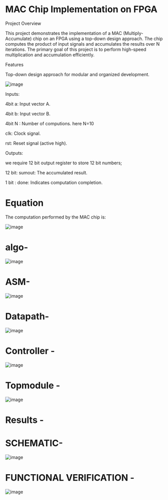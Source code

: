 # MAC Chip Implementation on FPGA

Project Overview

This project demonstrates the implementation of a MAC (Multiply-Accumulate) chip on an FPGA using a top-down design approach. The chip computes the product of input signals and accumulates the results over N iterations. The primary goal of this project is to perform high-speed multiplication and accumulation efficiently.

Features

Top-down design approach for modular and organized development.

![image](https://github.com/user-attachments/assets/1a516393-0adc-4952-8f07-d923f727d6e7)

Inputs:

4bit a: Input vector A.

4bit b: Input vector B.

4bit N : Number of computions. here N=10

clk: Clock signal.

rst: Reset signal (active high).

Outputs:

 we require 12 bit output register to store 12 bit numbers;
 
12 bit:  sumout: The accumulated result.

1 bit : done: Indicates computation completion. 

# Equation
The computation performed by the MAC chip is:

![image](https://github.com/user-attachments/assets/9bf29a9c-d085-44e3-b9a2-8bcda9fc92a8)

# algo- 

![image](https://github.com/user-attachments/assets/a541aa63-fdef-4fe4-a767-b4779376f462)

# ASM- 

![image](https://github.com/user-attachments/assets/cb9bfff9-6401-426f-bec5-3b1be4d49111)

# Datapath- 

![image](https://github.com/user-attachments/assets/bab4a3e3-0a8b-439a-bd48-f41cb46f6ca6)

# Controller - 

![image](https://github.com/user-attachments/assets/a11c286a-10dd-4d2f-8fe5-be80af98e07f)

# Topmodule - 

![image](https://github.com/user-attachments/assets/ebfcad37-adad-436d-83a4-0aaf40fcd802)

# Results - 

# SCHEMATIC- 

![image](https://github.com/user-attachments/assets/4e7429c1-ee70-4ffe-a45a-63a4b9cf8064)


# FUNCTIONAL VERIFICATION - 

![image](https://github.com/user-attachments/assets/62cbac32-3ecc-4b2a-a9e5-7bdb6c06aa6e)










